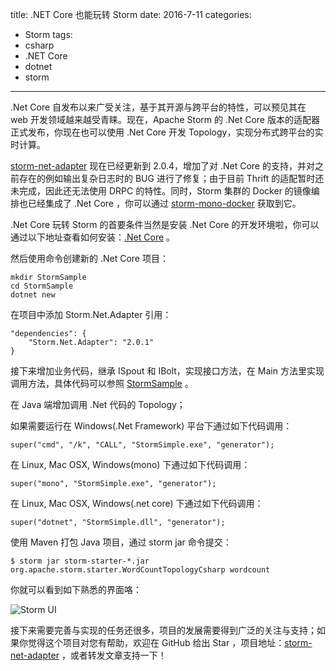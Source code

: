 title: .NET Core 也能玩转 Storm
date: 2016-7-11
categories: 
- Storm
tags:
- csharp
- .NET Core
- dotnet
- storm

---

 .Net Core 自发布以来广受关注，基于其开源与跨平台的特性，可以预见其在 web 开发领域越来越受青睐。现在，Apache Storm 的 .Net Core 版本的适配器正式发布，你现在也可以使用 .Net Core 开发 Topology，实现分布式跨平台的实时计算。

<!--more-->
 
 [storm-net-adapter](https://github.com/ziyunhx/storm-net-adapter) 现在已经更新到 2.0.4，增加了对 .Net Core 的支持，并对之前存在的例如输出复杂日志时的 BUG 进行了修复；由于目前 Thrift 的适配暂时还未完成，因此还无法使用 DRPC 的特性。同时，Storm 集群的 Docker 的镜像编排也已经集成了 .Net Core ，你可以通过 [storm-mono-docker](https://github.com/ziyunhx/storm-mono-docker) 获取到它。
 
 .Net Core 玩转 Storm 的首要条件当然是安装 .Net Core 的开发环境啦，你可以通过以下地址查看如何安装：[.Net Core](https://www.microsoft.com/net/core) 。

 然后使用命令创建新的 .Net Core 项目：

	mkdir StormSample
	cd StormSample
    dotnet new

 在项目中添加 Storm.Net.Adapter 引用：

    "dependencies": {
        "Storm.Net.Adapter": "2.0.1"
    }
 
 接下来增加业务代码，继承 ISpout 和 IBolt，实现接口方法，在 Main 方法里实现调用方法，具体代码可以参照 [StormSample](https://github.com/ziyunhx/storm-net-adapter/tree/master/src/Samples/StormSample) 。

 在 Java 端增加调用 .Net 代码的 Topology；

 如果需要运行在 Windows(.Net Framework) 平台下通过如下代码调用：

    super("cmd", "/k", "CALL", "StormSimple.exe", "generator");

 在 Linux, Mac OSX, Windows(mono) 下通过如下代码调用：

    super("mono", "StormSimple.exe", "generator");

 在 Linux, Mac OSX, Windows(.net core) 下通过如下代码调用：

    super("dotnet", "StormSimple.dll", "generator");

 使用 Maven 打包 Java 项目，通过 storm jar 命令提交：

    $ storm jar storm-starter-*.jar org.apache.storm.starter.WordCountTopologyCsharp wordcount

 你就可以看到如下熟悉的界面咯：

 ![Storm UI](http://www.tnidea.com/media/image/storm-ui-docker-101.png)

 接下来需要完善与实现的任务还很多，项目的发展需要得到广泛的关注与支持；如果你觉得这个项目对您有帮助，欢迎在 GitHub 给出 Star ，项目地址：[storm-net-adapter](https://github.com/ziyunhx/storm-net-adapter) ，或者转发文章支持一下！
